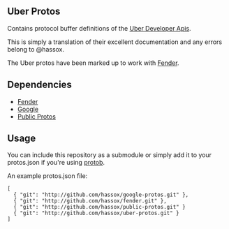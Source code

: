 ## Uber Protos

Contains protocol buffer definitions of the [Uber Developer Apis](https://developer.uber.com/v1/api-reference/).

This is simply a translation of their excellent documentation and any errors belong to @hassox.

The Uber protos have been marked up to work with [Fender](https://github.com/hassox/fender.git).

## Dependencies

* [Fender](https://github.com/hassox/fender)
* [Google](https://github.com/hassox/google-protos)
* [Public Protos](https://github.com/hassox/public-protos)

## Usage

You can include this repository as a submodule or simply add it to your protos.json if you're using [protob](https://github.com/square/protob.git).

An example protos.json file:

    [
      { "git": "http://github.com/hassox/google-protos.git" },
      { "git": "http://github.com/hassox/fender.git" },
      { "git": "http://github.com/hassox/public-protos.git" }
      { "git": "http://github.com/hassox/uber-protos.git" }
    ]


